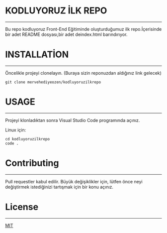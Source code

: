 # KODLUYORUZ İLK REPO

--------------------------------------------------

Bu repo kodluyoruz Front-End Eğitiminde oluşturduğumuz ilk repo.İçerisinde bir adet README dosyası,bir adet deindex.html barındırıyor.


# INSTALLATİON

---

Öncelikle projeyi clonelayın. (Buraya sizin reponuzdan aldığınız link gelecek)
```
git clone mervehediyeozen/kodluyoruzilkrepo
```


# USAGE

---

Projeyi klonladıktan sonra Visual Studio Code programında açınız.

Linux için:

```
cd kodluyoruzilkrepo
code .
```


# Contributing

---

Pull requestler kabul edilir. Büyük değişiklikler için, lütfen önce neyi değiştirmek istediğinizi tartışmak için bir konu açınız.

# License

---

[MIT](https://choosealicense.com/licenses/mit/)
